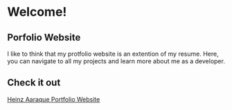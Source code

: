 # Welcome!

## Porfolio Website 
I like to think that my protfolio website is an extention of my resume. Here, you can navigate to all my projects and learn more about me as a developer.

## Check it out
[Heinz Aaraque Portfolio Website](https://araqueheinz.github.io/Project-PortfolioWebsite/)
